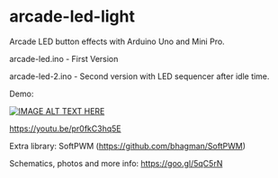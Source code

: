 # arcade-led-light
Arcade LED button effects with Arduino Uno and Mini Pro.

arcade-led.ino - First Version

arcade-led-2.ino - Second version with LED sequencer after idle time.

Demo:

[![IMAGE ALT TEXT HERE](https://img.youtube.com/vi/pr0fkC3hq5E/0.jpg)](https://www.youtube.com/watch?v=pr0fkC3hq5E)

https://youtu.be/pr0fkC3hq5E


Extra library: SoftPWM (https://github.com/bhagman/SoftPWM)

Schematics, photos and more info: https://goo.gl/5qC5rN
